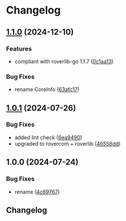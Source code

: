 # Changelog

## [1.1.0](https://github.com/VU-ASE/controller/compare/v1.0.1...v1.1.0) (2024-12-10)


### Features

* compliant with roverlib-go 1.1.7 ([0c1aa13](https://github.com/VU-ASE/controller/commit/0c1aa132263989cd73ea241a7ccb4970b8f550e9))


### Bug Fixes

* rename CoreInfo ([63afc17](https://github.com/VU-ASE/controller/commit/63afc175b3f4d10ff84ec794c00b2544ff7963ee))

## [1.0.1](https://github.com/VU-ASE/controller/compare/v1.0.0...v1.0.1) (2024-07-26)


### Bug Fixes

* added lint check ([6ea9490](https://github.com/VU-ASE/controller/commit/6ea9490fd19eea3d4671809b20c82b231dbfc089))
* upgraded to rovercom + roverlib ([46558dd](https://github.com/VU-ASE/controller/commit/46558dd6660bc44c636c47f9824a578d36e3c5c3))

## 1.0.0 (2024-07-24)


### Bug Fixes

* rename ([4c69767](https://github.com/VU-ASE/controller/commit/4c69767fccce2586a566c234644cec5c5a6f33ff))

## Changelog
